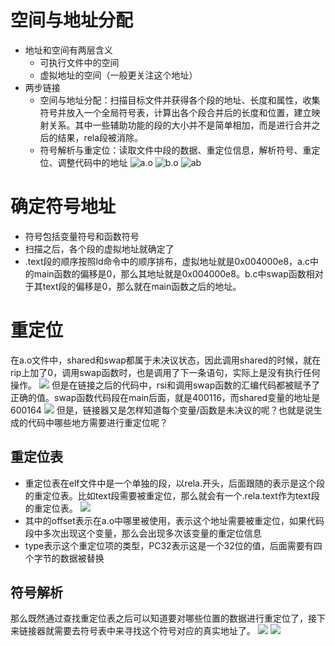 # 空间与地址分配
- 地址和空间有两层含义
	- 可执行文件中的空间
	- 虚拟地址的空间（一般更关注这个地址）
- 两步链接
	- 空间与地址分配：扫描目标文件并获得各个段的地址、长度和属性，收集符号并放入一个全局符号表，计算出各个段合并后的长度和位置，建立映射关系。其中一些辅助功能的段的大小并不是简单相加，而是进行合并之后的结果，rela段被消除。
	- 符号解析与重定位：读取文件中段的数据、重定位信息，解析符号、重定位、调整代码中的地址
![a.o](a_header.png)
![b.o](b_header.png)
![ab](ab_header.png)
# 确定符号地址
- 符号包括变量符号和函数符号
- 扫描之后，各个段的虚拟地址就确定了
- .text段的顺序按照ld命令中的顺序排布，虚拟地址就是0x004000e8，a.c中的main函数的偏移是0，那么其地址就是0x004000e8。b.c中swap函数相对于其text段的偏移是0，那么就在main函数之后的地址。
# 重定位
在a.o文件中，shared和swap都属于未决议状态，因此调用shared的时候，就在rip上加了0，调用swap函数时，也是调用了下一条语句，实际上是没有执行任何操作。
![](a_disassembly.png)
但是在链接之后的代码中，rsi和调用swap函数的汇编代码都被赋予了正确的值。swap函数代码段在main后面，就是400116，而shared变量的地址是600164
![](ab_disassembly.png)
但是，链接器又是怎样知道每个变量/函数是未决议的呢？也就是说生成的代码中哪些地方需要进行重定位呢？
## 重定位表
- 重定位表在elf文件中是一个单独的段，以rela.开头，后面跟随的表示是这个段的重定位表。比如text段需要被重定位，那么就会有一个.rela.text作为text段的重定位表。
![](a_rela.png)
- 其中的offset表示在a.o中哪里被使用，表示这个地址需要被重定位，如果代码段中多次出现这个变量，那么会出现多次该变量的重定位信息
- type表示这个重定位项的类型，PC32表示这是一个32位的值，后面需要有四个字节的数据被替换
## 符号解析
那么既然通过查找重定位表之后可以知道要对哪些位置的数据进行重定位了，接下来链接器就需要去符号表中来寻找这个符号对应的真实地址了。
![](a_symtab.png)
![](b_symtab.png)

















